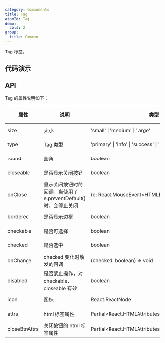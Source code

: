 ```yaml
---
category: Components
title: Tag
atomId: Tag
demo:
  cols: 2
group:
  title: Common
---
```


Tag 标签。

## 代码演示

<!-- prettier-ignore -->
<code src="./demo/basic.tsx"></code>
<code src="./demo/bordered.tsx"></code>
<code src="./demo/closeable.tsx"></code>
<code src="./demo/size.tsx"></code>
<code src="./demo/round.tsx"></code>
<code src="./demo/checkable.tsx"></code>
<code src="./demo/disabled.tsx"></code>
<code src="./demo/icon.tsx"></code>

## API

Tag 的属性说明如下：

| 属性          | 说明                                                            | 类型                                                     | 默认值    | 版本 |
| ------------- | --------------------------------------------------------------- | -------------------------------------------------------- | --------- | ---- |
| size          | 大小                                                            | 'small' \| 'medium' \| 'large'                           | 'medium'  | --   |
| type          | Tag 类型                                                        | 'primary' \| 'info' \| 'success' \| 'warning' \| 'error' | 'primary' | --   |
| round         | 圆角                                                            | boolean                                                  | --        | --   |
| closeable     | 是否显示关闭按钮                                                | boolean                                                  | --        | --   |
| onClose       | 显示关闭按钮时的回调，当使用了 e.preventDefault()时，会停止关闭 | (e: React.MouseEvent\<HTMLButtonElement>) => void        | --        | --   |
| bordered      | 是否显示边框                                                    | boolean                                                  | true      | --   |
| checkable     | 是否可选择                                                      | boolean                                                  | --        | --   |
| checked       | 是否选中                                                        | boolean                                                  | --        | --   |
| onChange      | checked 变化时触发的回调                                        | (checked: boolean) => void                               | --        | --   |
| disabled      | 是否禁止操作，对 checkable、closeable 有效                      | boolean                                                  | --        | --   |
| icon          | 图标                                                            | React.ReactNode                                          | --        | --   |
| attrs         | html 标签属性                                                   | Partial\<React.HTMLAttributes\<HTMLDivElement>>          | --        | --   |
| closeBtnAttrs | 关闭按钮的 html 标签属性                                        | Partial\<React.HTMLAttributes\<HTMLButtonElement>>       | --        | --   |
